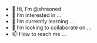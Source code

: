 - 👋 Hi, I’m @shraoned
- 👀 I’m interested in ...
- 🌱 I’m currently learning ...
- 💞️ I’m looking to collaborate on ...
- 📫 How to reach me ...

<!---
shraoned/shraoned is a ✨ special ✨ repository because its `README.md` (this file) appears on your GitHub profile.
You can click the Preview link to take a look at your changes.
--->
